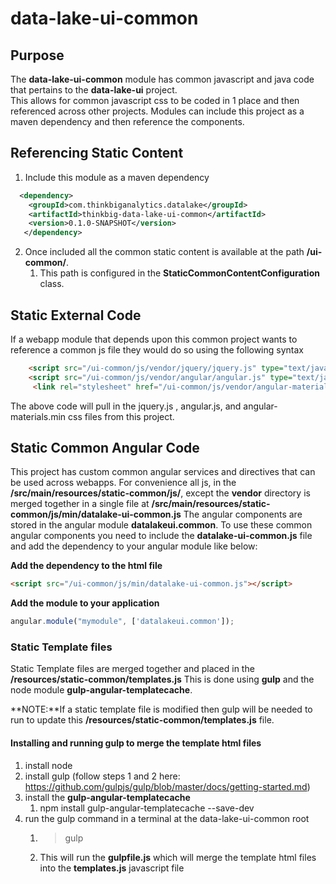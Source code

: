 data-lake-ui-common
===================

Purpose
------------
The **data-lake-ui-common** module has common javascript and java code that pertains to the **data-lake-ui** project.  
This allows for common javascript css to be coded in 1 place and then referenced across other projects.  Modules can include this project as a maven dependency and then reference the components.

Referencing Static Content
----------
1. Include this module as a maven dependency
```xml
  <dependency>
    <groupId>com.thinkbiganalytics.datalake</groupId>
    <artifactId>thinkbig-data-lake-ui-common</artifactId>
    <version>0.1.0-SNAPSHOT</version>
   </dependency>
```
2. Once included all the common static content is available at the path **/ui-common/**.  
	1. This path is configured in the **StaticCommonContentConfiguration** class.

Static External Code
-------------
If a webapp module that depends upon this common project wants to reference a common js file they would do so using the following syntax
```html
    <script src="/ui-common/js/vendor/jquery/jquery.js" type="text/javascript"></script>
    <script src="/ui-common/js/vendor/angular/angular.js" type="text/javascript"></script>
     <link rel="stylesheet" href="/ui-common/js/vendor/angular-material/angular-material.min.css"/>
```
 The above code will pull in the jquery.js , angular.js, and angular-materials.min css files from this project.

Static Common Angular Code
-----------
This project has custom common angular  services and directives that can be used across webapps.
For convenience all js, in the **/src/main/resources/static-common/js/**, except the **vendor** directory is merged together in a single file at **/src/main/resources/static-common/js/min/datalake-ui-common.js**
The angular components are stored in the angular module **datalakeui.common**.  To use these common angular components you need to include the **datalake-ui-common.js** file and add the dependency to your angular module like below:

**Add the dependency to the html file**
```html
<script src="/ui-common/js/min/datalake-ui-common.js"></script>
```
**Add the module to your application**
```javascript
angular.module("mymodule", ['datalakeui.common']);
```
### Static Template files
Static Template files are merged together and placed in the **/resources/static-common/templates.js**
This is done using **gulp** and the node module **gulp-angular-templatecache**. 

**NOTE:**If a static template file is modified then gulp will be needed to run to update this **/resources/static-common/templates.js** file.

#### Installing and running gulp to merge the template html files
1. install node  
2. install gulp  (follow steps 1 and 2 here: https://github.com/gulpjs/gulp/blob/master/docs/getting-started.md)
3. install the **gulp-angular-templatecache**
	1. npm install gulp-angular-templatecache --save-dev
4.  run the gulp command in a terminal at the data-lake-ui-common root
	1. > gulp
	1. This will run the **gulpfile.js** which will merge the template html files into the **templates.js** javascript file


